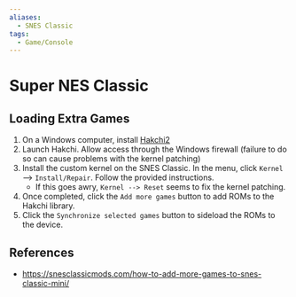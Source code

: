 ```yaml
---
aliases:
  - SNES Classic
tags:
  - Game/Console
---
```

# Super NES Classic

## Loading Extra Games

1. On a Windows computer, install
   [Hakchi2](https://github.com/TeamShinkansen/Hakchi2-CE/releases)
2. Launch Hakchi. Allow access through the Windows firewall (failure to do so
   can cause problems with the kernel patching)
3. Install the custom kernel on the SNES Classic. In the menu, click `Kernel`
   --> `Install/Repair`. Follow the provided instructions.
    - If this goes awry, `Kernel --> Reset` seems to fix the kernel patching.
4. Once completed, click the `Add more games` button to add ROMs to the Hakchi
   library.
5. Click the `Synchronize selected games` button to sideload the ROMs to the
   device.

## References

- https://snesclassicmods.com/how-to-add-more-games-to-snes-classic-mini/
